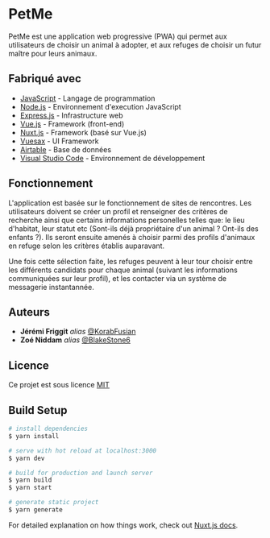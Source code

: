 # PetMe

PetMe est une application web progressive (PWA) qui permet aux utilisateurs de choisir un animal à adopter, et aux refuges de choisir un futur maître pour leurs animaux.

## Fabriqué avec

- [JavaScript](https://developer.mozilla.org/fr/docs/Web/JavaScript) - Langage de programmation
- [Node.js](https://nodejs.org/en/) - Environnement d'execution JavaScript
- [Express.js](https://expressjs.com/fr/) - Infrastructure web
- [Vue.js](https://vuejs.org/) - Framework (front-end)
- [Nuxt.js](https://fr.nuxtjs.org/) - Framework (basé sur Vue.js)
- [Vuesax](https://vuesax.com/) - UI Framework
- [Airtable](https://https://airtable.com/) - Base de données
- [Visual Studio Code](https://code.visualstudio.com/) - Environnement de développement

## Fonctionnement

L'application est basée sur le fonctionnement de sites de rencontres. Les utilisateurs doivent se créer un profil et renseigner des critères de recherche ainsi que certains informations personelles telles que: le lieu d'habitat, leur statut etc (Sont-ils déjà propriétaire d'un animal ? Ont-ils des enfants ?).
Ils seront ensuite amenés à choisir parmi des profils d'animaux en refuge selon les critères établis auparavant.

Une fois cette sélection faite, les refuges peuvent à leur tour choisir entre les différents candidats pour chaque animal (suivant les informations communiquées sur leur profil), et les contacter via un système de messagerie instantannée.

## Auteurs

- **Jérémi Friggit** _alias_ [@KorabFusian](https://github.com/KorabFusian)
- **Zoé Niddam** _alias_ [@BlakeStone6](https://github.com/BlakeStone6)

## Licence

Ce projet est sous licence [MIT](https://choosealicense.com/licenses/mit/)

## Build Setup

```bash
# install dependencies
$ yarn install

# serve with hot reload at localhost:3000
$ yarn dev

# build for production and launch server
$ yarn build
$ yarn start

# generate static project
$ yarn generate
```

For detailed explanation on how things work, check out [Nuxt.js docs](https://nuxtjs.org).
